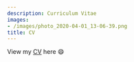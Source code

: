 ```yaml
---
description: Curriculum Vitae
images:
- /images/photo_2020-04-01_13-06-39.png
title: CV
---
```

View my [CV](/CV/images/cv.pdf) here :smile:
